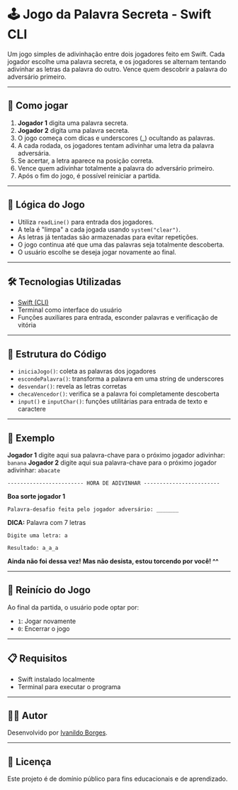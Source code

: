# 🕹️ Jogo da Palavra Secreta - Swift CLI

Um jogo simples de adivinhação entre dois jogadores feito em Swift. Cada jogador escolhe uma palavra secreta, e os jogadores se alternam tentando adivinhar as letras da palavra do outro. Vence quem descobrir a palavra do adversário primeiro.

---

## 🚀 Como jogar

1. **Jogador 1** digita uma palavra secreta.
2. **Jogador 2** digita uma palavra secreta.
3. O jogo começa com dicas e underscores (_) ocultando as palavras.
4. A cada rodada, os jogadores tentam adivinhar uma letra da palavra adversária.
5. Se acertar, a letra aparece na posição correta.
6. Vence quem adivinhar totalmente a palavra do adversário primeiro.
7. Após o fim do jogo, é possível reiniciar a partida.

---

## 🧠 Lógica do Jogo

- Utiliza `readLine()` para entrada dos jogadores.
- A tela é "limpa" a cada jogada usando `system("clear")`.
- As letras já tentadas são armazenadas para evitar repetições.
- O jogo continua até que uma das palavras seja totalmente descoberta.
- O usuário escolhe se deseja jogar novamente ao final.

---

## 🛠️ Tecnologias Utilizadas

- [Swift (CLI)](https://swift.org/)
- Terminal como interface do usuário
- Funções auxiliares para entrada, esconder palavras e verificação de vitória

---

## 📂 Estrutura do Código

- `iniciaJogo()`: coleta as palavras dos jogadores
- `escondePalavra()`: transforma a palavra em uma string de underscores
- `desvendar()`: revela as letras corretas
- `checaVencedor()`: verifica se a palavra foi completamente descoberta
- `input()` e `inputChar()`: funções utilitárias para entrada de texto e caractere

---

## 🧪 Exemplo

**Jogador 1** digite aqui sua palavra-chave para o próximo jogador adivinhar: `banana`
**Jogador 2** digite aqui sua palavra-chave para o próximo jogador adivinhar: `abacate`

`------------------------ HORA DE ADIVINHAR ------------------------`

**Boa sorte jogador 1**

`Palavra-desafio feita pelo jogador adversário: _______`

**DICA:** Palavra com 7 letras

`Digite uma letra: a`

`Resultado: a_a_a`

**Ainda não foi dessa vez!**
**Mas não desista, estou torcendo por você! ^^**

---

## 🔄 Reinício do Jogo

Ao final da partida, o usuário pode optar por:

- `1`: Jogar novamente
- `0`: Encerrar o jogo

---

## 📋 Requisitos

- Swift instalado localmente
- Terminal para executar o programa

---

## 🧑‍💻 Autor

Desenvolvido por [Ivanildo Borges]([https://appkanban.netlify.app](https://www.linkedin.com/in/IvanildoBorges/)).

---

## 📄 Licença

Este projeto é de domínio público para fins educacionais e de aprendizado.
